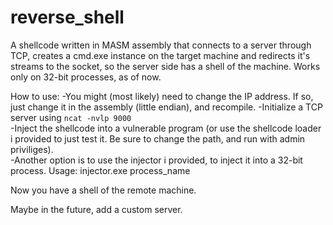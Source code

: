 # reverse_shell
A shellcode written in MASM assembly that connects to a server through TCP, creates a cmd.exe instance on the target machine and redirects it's streams to the socket, so the server side has a shell of the machine.
Works only on 32-bit processes, as of now.

How to use:
-You might (most likely) need to change the IP address. If so, just change it in the assembly (little endian), and recompile.
-Initialize a TCP server using `ncat -nvlp 9000`\
-Inject the shellcode into a vulnerable program (or use the shellcode loader i provided to just test it. Be sure to change the path, and run with admin priviliges).\
-Another option is to use the injector i provided, to inject it into a 32-bit process. Usage: injector.exe process_name

Now you have a shell of the remote machine.

Maybe in the future, add a custom server.

